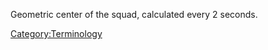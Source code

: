 Geometric center of the squad, calculated every 2 seconds.

[Category:Terminology](Category:Terminology.md)
